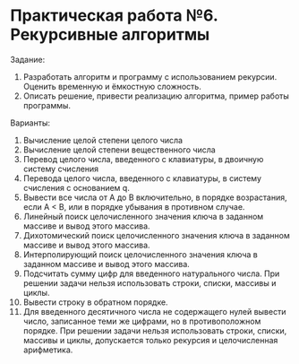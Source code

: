 # Практическая работа №6. Рекурсивные алгоритмы

Задание:

1. Разработать алгоритм и программу с использованием рекурсии. Оценить временную и ёмкостную сложность.
2. Описать решение, привести реализацию алгоритма, пример работы программы.

Варианты:

1. Вычисление целой степени целого числа
2. Вычисление целой степени вещественного числа
3. Перевод целого числа, введенного с клавиатуры, в двоичную систему счисления
4. Перевода целого числа, введенного с клавиатуры, в систему счисления с основанием q.
5. Вывести все числа от A до B включительно, в порядке возрастания, если A < B, или в порядке убывания в противном случае.
6. Линейный поиск целочисленного значения ключа в заданном массиве и вывод этого массива.
7. Дихотомический поиск целочисленного значения ключа в заданном массиве и вывод этого массива.
8. Интерполирующий поиск целочисленного значения ключа в заданном массиве и вывод этого массива.
9. Подсчитать сумму цифр для введенного натурального числа. При решении задачи нельзя использовать строки, списки, массивы и циклы.
10. Вывести 	строку в обратном порядке.
11. Для введенного десятичного числа не содержащего нулей вывести число, записанное теми же цифрами, но в противоположном порядке. При решении задачи нельзя использовать строки, списки, массивы и циклы, допускается только рекурсия и целочисленная арифметика.
